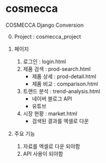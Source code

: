 # cosmecca

COSMECCA Django Conversion

0. Project : cosmecca_project

1. 페이지

   1. 로그인 : login.html
   2. 제품 검색 : prod-search.html
      - 제품 상세 : prod-detail.html
      - 제품 비교 : comparison.html
   3. 트랜드 분석 : trend-analysis.html
      - 네이버 블로그 API
      - 유튜브
   4. 시장 현황 : market.html
      - 검색된 결과를 엑셀로 다운

2. 주요 기능
   1. 자료를 엑셀로 다운 되야함
   2. API 사용이 되야함
